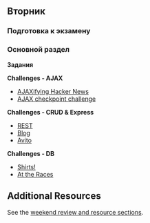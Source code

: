 ## Вторник


### Подготовка к экзамену

### Основной раздел

**Задания**

**Challenges - AJAX**

- [AJAXifying Hacker News](../../../../ajaxifying-hacker-news-challenge)
- [AJAX checkpoint challenge](../../../../ajax-checkpoint-challenge)

**Challenges - CRUD & Express**

- [REST](../../../../rest-controller-karaoke-challenge)
- [Blog](../../../../blog-2-multi-author-challenge)
- [Avito](../../../../avito-clone-challenge)

**Challenges - DB**

- [Shirts!](../../../../sequelize-associations-drill-shirts-challenge)
- [At the Races](../../../../sequelize-associations-drill-races-challenge)



## Additional Resources

See the [weekend review and resource sections](../week-3/6-weekend.md).
